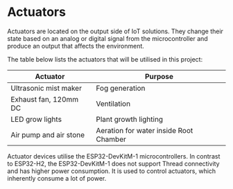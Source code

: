 # Actuators

Actuators are located on the output side of IoT solutions. They change their state based on an analog or digital signal
from the microcontroller and produce an output that affects the environment.

The table below lists the actuators that will be utilised in this project:

| **Actuator**           | **Purpose**                            |
|------------------------|----------------------------------------|
| Ultrasonic mist maker  | Fog generation                         |
| Exhaust fan, 120mm DC  | Ventilation                            |
| LED grow lights        | Plant growth lighting                  |
| Air pump and air stone | Aeration for water inside Root Chamber |

Actuator devices utilise the ESP32-DevKitM-1 microcontrollers. In contrast to ESP32-H2, the ESP32-DevKitM-1 does not
support Thread connectivity and has higher power consumption. It is used to control actuators, which inherently consume
a lot of power.
